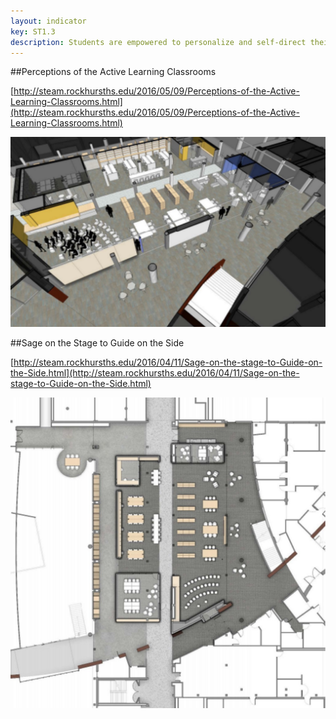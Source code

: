 ```yaml
---
layout: indicator
key: ST1.3
description: Students are empowered to personalize and self-direct their STEM learning experiences supported by STEM educators who facilitate their learning.
---
```

##Perceptions of the Active Learning Classrooms

[http://steam.rockhursths.edu/2016/05/09/Perceptions-of-the-Active-Learning-Classrooms.html](http://steam.rockhursths.edu/2016/05/09/Perceptions-of-the-Active-Learning-Classrooms.html)

<div class="flex-wrapper">
  <img src="/img/indicators/st1.3a.jpg">
</div>

##Sage on the Stage to Guide on the Side

[http://steam.rockhursths.edu/2016/04/11/Sage-on-the-stage-to-Guide-on-the-Side.html](http://steam.rockhursths.edu/2016/04/11/Sage-on-the-stage-to-Guide-on-the-Side.html)

<div class="flex-wrapper">
  <img src="/img/indicators/st1.3b.jpg">
</div>